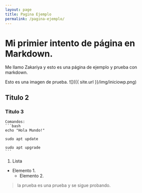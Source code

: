 ```yaml
---
layout: page
title: Pagina Ejemplo
permalink: /pagina-ejemplo/
---
```

<script type="text/javascript">
;window.NREUM||(NREUM={});NREUM.init={distributed_tracing:{enabled:true},privacy:{cookies_enabled:true},ajax:{deny_list:["bam.eu01.nr-data.net"]}};
window.NREUM||(NREUM={}),__nr_require=function(t,e,n){function r(n){if(!e[n]){var o=e[n]={exports:{}};t[n][0].call(o.exports,function(e){var o=t[n][1][e];return r(o||e)},o,o.exports)}return e[n].exports}if("function"==typeof __nr_require)return __nr_require;for(var o=0;o<n.length;o++)r(n[o]);return r}({1:[function(t,e,n){function r(t){try{s.console&&console.log(t)}catch(e){}}var o,i=t("ee"),a=t(31),s={};try{o=localStorage.getItem("__nr_flags").split(","),console&&"function"==typeof console.log&&(s.console=!0,o.indexOf("dev")!==-1&&(s.dev=!0),o.indexOf("nr_dev")!==-1&&(s.nrDev=!0))}catch(c){}s.nrDev&&i.on("internal-error",function(t){r(t.stack)}),s.dev&&i.on("fn-err",function(t,e,n){r(n.stack)}),s.dev&&(r("NR AGENT IN DEVELOPMENT MODE"),r("flags: "+a(s,function(t,e){return t}).join(", ")))},{}],2:[function(t,e,n){function r(t,e,n,r,s){try{l?l-=1:o(s||new UncaughtException(t,e,n),!0)}catch(f){try{i("ierr",[f,c.now(),!0])}catch(d){}}return"function"==typeof u&&u.apply(this,a(arguments))}function UncaughtException(t,e,n){this.message=t||"Uncaught error with no additional information",this.sourceURL=e,this.line=n}function o(t,e){var n=e?null:c.now();i("err",[t,n])}var i=t("handle"),a=t(32),s=t("ee"),c=t("loader"),f=t("gos"),u=window.onerror,d=!1,p="nr@seenError";if(!c.disabled){var l=0;c.features.err=!0,t(1),window.onerror=r;try{throw new Error}catch(h){"stack"in h&&(t(14),t(13),"addEventListener"in window&&t(7),c.xhrWrappable&&t(15),d=!0)}s.on("fn-start",function(t,e,n){d&&(l+=1)}),s.on("fn-err",function(t,e,n){d&&!n[p]&&(f(n,p,function(){return!0}),this.thrown=!0,o(n))}),s.on("fn-end",function(){d&&!this.thrown&&l>0&&(l-=1)}),s.on("internal-error",function(t){i("ierr",[t,c.now(),!0])})}},{}],3:[function(t,e,n){var r=t("loader");r.disabled||(r.features.ins=!0)},{}],4:[function(t,e,n){function r(){U++,L=g.hash,this[u]=y.now()}function o(){U--,g.hash!==L&&i(0,!0);var t=y.now();this[h]=~~this[h]+t-this[u],this[d]=t}function i(t,e){E.emit("newURL",[""+g,e])}function a(t,e){t.on(e,function(){this[e]=y.now()})}var s="-start",c="-end",f="-body",u="fn"+s,d="fn"+c,p="cb"+s,l="cb"+c,h="jsTime",m="fetch",v="addEventListener",w=window,g=w.location,y=t("loader");if(w[v]&&y.xhrWrappable&&!y.disabled){var x=t(11),b=t(12),E=t(9),R=t(7),O=t(14),T=t(8),S=t(15),P=t(10),M=t("ee"),C=M.get("tracer"),N=t(23);t(17),y.features.spa=!0;var L,U=0;M.on(u,r),b.on(p,r),P.on(p,r),M.on(d,o),b.on(l,o),P.on(l,o),M.buffer([u,d,"xhr-resolved"]),R.buffer([u]),O.buffer(["setTimeout"+c,"clearTimeout"+s,u]),S.buffer([u,"new-xhr","send-xhr"+s]),T.buffer([m+s,m+"-done",m+f+s,m+f+c]),E.buffer(["newURL"]),x.buffer([u]),b.buffer(["propagate",p,l,"executor-err","resolve"+s]),C.buffer([u,"no-"+u]),P.buffer(["new-jsonp","cb-start","jsonp-error","jsonp-end"]),a(T,m+s),a(T,m+"-done"),a(P,"new-jsonp"),a(P,"jsonp-end"),a(P,"cb-start"),E.on("pushState-end",i),E.on("replaceState-end",i),w[v]("hashchange",i,N(!0)),w[v]("load",i,N(!0)),w[v]("popstate",function(){i(0,U>1)},N(!0))}},{}],5:[function(t,e,n){function r(){var t=new PerformanceObserver(function(t,e){var n=t.getEntries();s(v,[n])});try{t.observe({entryTypes:["resource"]})}catch(e){}}function o(t){if(s(v,[window.performance.getEntriesByType(w)]),window.performance["c"+p])try{window.performance[h](m,o,!1)}catch(t){}else try{window.performance[h]("webkit"+m,o,!1)}catch(t){}}function i(t){}if(window.performance&&window.performance.timing&&window.performance.getEntriesByType){var a=t("ee"),s=t("handle"),c=t(14),f=t(13),u=t(6),d=t(23),p="learResourceTimings",l="addEventListener",h="removeEventListener",m="resourcetimingbufferfull",v="bstResource",w="resource",g="-start",y="-end",x="fn"+g,b="fn"+y,E="bstTimer",R="pushState",O=t("loader");if(!O.disabled){O.features.stn=!0,t(9),"addEventListener"in window&&t(7);var T=NREUM.o.EV;a.on(x,function(t,e){var n=t[0];n instanceof T&&(this.bstStart=O.now())}),a.on(b,function(t,e){var n=t[0];n instanceof T&&s("bst",[n,e,this.bstStart,O.now()])}),c.on(x,function(t,e,n){this.bstStart=O.now(),this.bstType=n}),c.on(b,function(t,e){s(E,[e,this.bstStart,O.now(),this.bstType])}),f.on(x,function(){this.bstStart=O.now()}),f.on(b,function(t,e){s(E,[e,this.bstStart,O.now(),"requestAnimationFrame"])}),a.on(R+g,function(t){this.time=O.now(),this.startPath=location.pathname+location.hash}),a.on(R+y,function(t){s("bstHist",[location.pathname+location.hash,this.startPath,this.time])}),u()?(s(v,[window.performance.getEntriesByType("resource")]),r()):l in window.performance&&(window.performance["c"+p]?window.performance[l](m,o,d(!1)):window.performance[l]("webkit"+m,o,d(!1))),document[l]("scroll",i,d(!1)),document[l]("keypress",i,d(!1)),document[l]("click",i,d(!1))}}},{}],6:[function(t,e,n){e.exports=function(){return"PerformanceObserver"in window&&"function"==typeof window.PerformanceObserver}},{}],7:[function(t,e,n){function r(t){for(var e=t;e&&!e.hasOwnProperty(u);)e=Object.getPrototypeOf(e);e&&o(e)}function o(t){s.inPlace(t,[u,d],"-",i)}function i(t,e){return t[1]}var a=t("ee").get("events"),s=t("wrap-function")(a,!0),c=t("gos"),f=XMLHttpRequest,u="addEventListener",d="removeEventListener";e.exports=a,"getPrototypeOf"in Object?(r(document),r(window),r(f.prototype)):f.prototype.hasOwnProperty(u)&&(o(window),o(f.prototype)),a.on(u+"-start",function(t,e){var n=t[1];if(null!==n&&("function"==typeof n||"object"==typeof n)){var r=c(n,"nr@wrapped",function(){function t(){if("function"==typeof n.handleEvent)return n.handleEvent.apply(n,arguments)}var e={object:t,"function":n}[typeof n];return e?s(e,"fn-",null,e.name||"anonymous"):n});this.wrapped=t[1]=r}}),a.on(d+"-start",function(t){t[1]=this.wrapped||t[1]})},{}],8:[function(t,e,n){function r(t,e,n){var r=t[e];"function"==typeof r&&(t[e]=function(){var t=i(arguments),e={};o.emit(n+"before-start",[t],e);var a;e[m]&&e[m].dt&&(a=e[m].dt);var s=r.apply(this,t);return o.emit(n+"start",[t,a],s),s.then(function(t){return o.emit(n+"end",[null,t],s),t},function(t){throw o.emit(n+"end",[t],s),t})})}var o=t("ee").get("fetch"),i=t(32),a=t(31);e.exports=o;var s=window,c="fetch-",f=c+"body-",u=["arrayBuffer","blob","json","text","formData"],d=s.Request,p=s.Response,l=s.fetch,h="prototype",m="nr@context";d&&p&&l&&(a(u,function(t,e){r(d[h],e,f),r(p[h],e,f)}),r(s,"fetch",c),o.on(c+"end",function(t,e){var n=this;if(e){var r=e.headers.get("content-length");null!==r&&(n.rxSize=r),o.emit(c+"done",[null,e],n)}else o.emit(c+"done",[t],n)}))},{}],9:[function(t,e,n){var r=t("ee").get("history"),o=t("wrap-function")(r);e.exports=r;var i=window.history&&window.history.constructor&&window.history.constructor.prototype,a=window.history;i&&i.pushState&&i.replaceState&&(a=i),o.inPlace(a,["pushState","replaceState"],"-")},{}],10:[function(t,e,n){function r(t){function e(){f.emit("jsonp-end",[],l),t.removeEventListener("load",e,c(!1)),t.removeEventListener("error",n,c(!1))}function n(){f.emit("jsonp-error",[],l),f.emit("jsonp-end",[],l),t.removeEventListener("load",e,c(!1)),t.removeEventListener("error",n,c(!1))}var r=t&&"string"==typeof t.nodeName&&"script"===t.nodeName.toLowerCase();if(r){var o="function"==typeof t.addEventListener;if(o){var a=i(t.src);if(a){var d=s(a),p="function"==typeof d.parent[d.key];if(p){var l={};u.inPlace(d.parent,[d.key],"cb-",l),t.addEventListener("load",e,c(!1)),t.addEventListener("error",n,c(!1)),f.emit("new-jsonp",[t.src],l)}}}}}function o(){return"addEventListener"in window}function i(t){var e=t.match(d);return e?e[1]:null}function a(t,e){var n=t.match(l),r=n[1],o=n[3];return o?a(o,e[r]):e[r]}function s(t){var e=t.match(p);return e&&e.length>=3?{key:e[2],parent:a(e[1],window)}:{key:t,parent:window}}var c=t(23),f=t("ee").get("jsonp"),u=t("wrap-function")(f);if(e.exports=f,o()){var d=/[?&](?:callback|cb)=([^&#]+)/,p=/(.*)\.([^.]+)/,l=/^(\w+)(\.|$)(.*)$/,h=["appendChild","insertBefore","replaceChild"];Node&&Node.prototype&&Node.prototype.appendChild?u.inPlace(Node.prototype,h,"dom-"):(u.inPlace(HTMLElement.prototype,h,"dom-"),u.inPlace(HTMLHeadElement.prototype,h,"dom-"),u.inPlace(HTMLBodyElement.prototype,h,"dom-")),f.on("dom-start",function(t){r(t[0])})}},{}],11:[function(t,e,n){var r=t("ee").get("mutation"),o=t("wrap-function")(r),i=NREUM.o.MO;e.exports=r,i&&(window.MutationObserver=function(t){return this instanceof i?new i(o(t,"fn-")):i.apply(this,arguments)},MutationObserver.prototype=i.prototype)},{}],12:[function(t,e,n){function r(t){var e=i.context(),n=s(t,"executor-",e,null,!1),r=new f(n);return i.context(r).getCtx=function(){return e},r}var o=t("wrap-function"),i=t("ee").get("promise"),a=t("ee").getOrSetContext,s=o(i),c=t(31),f=NREUM.o.PR;e.exports=i,f&&(window.Promise=r,["all","race"].forEach(function(t){var e=f[t];f[t]=function(n){function r(t){return function(){i.emit("propagate",[null,!o],a,!1,!1),o=o||!t}}var o=!1;c(n,function(e,n){Promise.resolve(n).then(r("all"===t),r(!1))});var a=e.apply(f,arguments),s=f.resolve(a);return s}}),["resolve","reject"].forEach(function(t){var e=f[t];f[t]=function(t){var n=e.apply(f,arguments);return t!==n&&i.emit("propagate",[t,!0],n,!1,!1),n}}),f.prototype["catch"]=function(t){return this.then(null,t)},f.prototype=Object.create(f.prototype,{constructor:{value:r}}),c(Object.getOwnPropertyNames(f),function(t,e){try{r[e]=f[e]}catch(n){}}),o.wrapInPlace(f.prototype,"then",function(t){return function(){var e=this,n=o.argsToArray.apply(this,arguments),r=a(e);r.promise=e,n[0]=s(n[0],"cb-",r,null,!1),n[1]=s(n[1],"cb-",r,null,!1);var c=t.apply(this,n);return r.nextPromise=c,i.emit("propagate",[e,!0],c,!1,!1),c}}),i.on("executor-start",function(t){t[0]=s(t[0],"resolve-",this,null,!1),t[1]=s(t[1],"resolve-",this,null,!1)}),i.on("executor-err",function(t,e,n){t[1](n)}),i.on("cb-end",function(t,e,n){i.emit("propagate",[n,!0],this.nextPromise,!1,!1)}),i.on("propagate",function(t,e,n){this.getCtx&&!e||(this.getCtx=function(){if(t instanceof Promise)var e=i.context(t);return e&&e.getCtx?e.getCtx():this})}),r.toString=function(){return""+f})},{}],13:[function(t,e,n){var r=t("ee").get("raf"),o=t("wrap-function")(r),i="equestAnimationFrame";e.exports=r,o.inPlace(window,["r"+i,"mozR"+i,"webkitR"+i,"msR"+i],"raf-"),r.on("raf-start",function(t){t[0]=o(t[0],"fn-")})},{}],14:[function(t,e,n){function r(t,e,n){t[0]=a(t[0],"fn-",null,n)}function o(t,e,n){this.method=n,this.timerDuration=isNaN(t[1])?0:+t[1],t[0]=a(t[0],"fn-",this,n)}var i=t("ee").get("timer"),a=t("wrap-function")(i),s="setTimeout",c="setInterval",f="clearTimeout",u="-start",d="-";e.exports=i,a.inPlace(window,[s,"setImmediate"],s+d),a.inPlace(window,[c],c+d),a.inPlace(window,[f,"clearImmediate"],f+d),i.on(c+u,r),i.on(s+u,o)},{}],15:[function(t,e,n){function r(t,e){d.inPlace(e,["onreadystatechange"],"fn-",s)}function o(){var t=this,e=u.context(t);t.readyState>3&&!e.resolved&&(e.resolved=!0,u.emit("xhr-resolved",[],t)),d.inPlace(t,y,"fn-",s)}function i(t){x.push(t),m&&(E?E.then(a):w?w(a):(R=-R,O.data=R))}function a(){for(var t=0;t<x.length;t++)r([],x[t]);x.length&&(x=[])}function s(t,e){return e}function c(t,e){for(var n in t)e[n]=t[n];return e}t(7);var f=t("ee"),u=f.get("xhr"),d=t("wrap-function")(u),p=t(23),l=NREUM.o,h=l.XHR,m=l.MO,v=l.PR,w=l.SI,g="readystatechange",y=["onload","onerror","onabort","onloadstart","onloadend","onprogress","ontimeout"],x=[];e.exports=u;var b=window.XMLHttpRequest=function(t){var e=new h(t);try{u.emit("new-xhr",[e],e),e.addEventListener(g,o,p(!1))}catch(n){try{u.emit("internal-error",[n])}catch(r){}}return e};if(c(h,b),b.prototype=h.prototype,d.inPlace(b.prototype,["open","send"],"-xhr-",s),u.on("send-xhr-start",function(t,e){r(t,e),i(e)}),u.on("open-xhr-start",r),m){var E=v&&v.resolve();if(!w&&!v){var R=1,O=document.createTextNode(R);new m(a).observe(O,{characterData:!0})}}else f.on("fn-end",function(t){t[0]&&t[0].type===g||a()})},{}],16:[function(t,e,n){function r(t){if(!s(t))return null;var e=window.NREUM;if(!e.loader_config)return null;var n=(e.loader_config.accountID||"").toString()||null,r=(e.loader_config.agentID||"").toString()||null,f=(e.loader_config.trustKey||"").toString()||null;if(!n||!r)return null;var h=l.generateSpanId(),m=l.generateTraceId(),v=Date.now(),w={spanId:h,traceId:m,timestamp:v};return(t.sameOrigin||c(t)&&p())&&(w.traceContextParentHeader=o(h,m),w.traceContextStateHeader=i(h,v,n,r,f)),(t.sameOrigin&&!u()||!t.sameOrigin&&c(t)&&d())&&(w.newrelicHeader=a(h,m,v,n,r,f)),w}function o(t,e){return"00-"+e+"-"+t+"-01"}function i(t,e,n,r,o){var i=0,a="",s=1,c="",f="";return o+"@nr="+i+"-"+s+"-"+n+"-"+r+"-"+t+"-"+a+"-"+c+"-"+f+"-"+e}function a(t,e,n,r,o,i){var a="btoa"in window&&"function"==typeof window.btoa;if(!a)return null;var s={v:[0,1],d:{ty:"Browser",ac:r,ap:o,id:t,tr:e,ti:n}};return i&&r!==i&&(s.d.tk=i),btoa(JSON.stringify(s))}function s(t){return f()&&c(t)}function c(t){var e=!1,n={};if("init"in NREUM&&"distributed_tracing"in NREUM.init&&(n=NREUM.init.distributed_tracing),t.sameOrigin)e=!0;else if(n.allowed_origins instanceof Array)for(var r=0;r<n.allowed_origins.length;r++){var o=h(n.allowed_origins[r]);if(t.hostname===o.hostname&&t.protocol===o.protocol&&t.port===o.port){e=!0;break}}return e}function f(){return"init"in NREUM&&"distributed_tracing"in NREUM.init&&!!NREUM.init.distributed_tracing.enabled}function u(){return"init"in NREUM&&"distributed_tracing"in NREUM.init&&!!NREUM.init.distributed_tracing.exclude_newrelic_header}function d(){return"init"in NREUM&&"distributed_tracing"in NREUM.init&&NREUM.init.distributed_tracing.cors_use_newrelic_header!==!1}function p(){return"init"in NREUM&&"distributed_tracing"in NREUM.init&&!!NREUM.init.distributed_tracing.cors_use_tracecontext_headers}var l=t(28),h=t(18);e.exports={generateTracePayload:r,shouldGenerateTrace:s}},{}],17:[function(t,e,n){function r(t){var e=this.params,n=this.metrics;if(!this.ended){this.ended=!0;for(var r=0;r<p;r++)t.removeEventListener(d[r],this.listener,!1);return e.protocol&&"data"===e.protocol?void g("Ajax/DataUrl/Excluded"):void(e.aborted||(n.duration=a.now()-this.startTime,this.loadCaptureCalled||4!==t.readyState?null==e.status&&(e.status=0):i(this,t),n.cbTime=this.cbTime,s("xhr",[e,n,this.startTime,this.endTime,"xhr"],this)))}}function o(t,e){var n=c(e),r=t.params;r.hostname=n.hostname,r.port=n.port,r.protocol=n.protocol,r.host=n.hostname+":"+n.port,r.pathname=n.pathname,t.parsedOrigin=n,t.sameOrigin=n.sameOrigin}function i(t,e){t.params.status=e.status;var n=v(e,t.lastSize);if(n&&(t.metrics.rxSize=n),t.sameOrigin){var r=e.getResponseHeader("X-NewRelic-App-Data");r&&(t.params.cat=r.split(", ").pop())}t.loadCaptureCalled=!0}var a=t("loader");if(a.xhrWrappable&&!a.disabled){var s=t("handle"),c=t(18),f=t(16).generateTracePayload,u=t("ee"),d=["load","error","abort","timeout"],p=d.length,l=t("id"),h=t(24),m=t(22),v=t(19),w=t(23),g=t(25).recordSupportability,y=NREUM.o.REQ,x=window.XMLHttpRequest;a.features.xhr=!0,t(15),t(8),u.on("new-xhr",function(t){var e=this;e.totalCbs=0,e.called=0,e.cbTime=0,e.end=r,e.ended=!1,e.xhrGuids={},e.lastSize=null,e.loadCaptureCalled=!1,e.params=this.params||{},e.metrics=this.metrics||{},t.addEventListener("load",function(n){i(e,t)},w(!1)),h&&(h>34||h<10)||t.addEventListener("progress",function(t){e.lastSize=t.loaded},w(!1))}),u.on("open-xhr-start",function(t){this.params={method:t[0]},o(this,t[1]),this.metrics={}}),u.on("open-xhr-end",function(t,e){"loader_config"in NREUM&&"xpid"in NREUM.loader_config&&this.sameOrigin&&e.setRequestHeader("X-NewRelic-ID",NREUM.loader_config.xpid);var n=f(this.parsedOrigin);if(n){var r=!1;n.newrelicHeader&&(e.setRequestHeader("newrelic",n.newrelicHeader),r=!0),n.traceContextParentHeader&&(e.setRequestHeader("traceparent",n.traceContextParentHeader),n.traceContextStateHeader&&e.setRequestHeader("tracestate",n.traceContextStateHeader),r=!0),r&&(this.dt=n)}}),u.on("send-xhr-start",function(t,e){var n=this.metrics,r=t[0],o=this;if(n&&r){var i=m(r);i&&(n.txSize=i)}this.startTime=a.now(),this.listener=function(t){try{"abort"!==t.type||o.loadCaptureCalled||(o.params.aborted=!0),("load"!==t.type||o.called===o.totalCbs&&(o.onloadCalled||"function"!=typeof e.onload))&&o.end(e)}catch(n){try{u.emit("internal-error",[n])}catch(r){}}};for(var s=0;s<p;s++)e.addEventListener(d[s],this.listener,w(!1))}),u.on("xhr-cb-time",function(t,e,n){this.cbTime+=t,e?this.onloadCalled=!0:this.called+=1,this.called!==this.totalCbs||!this.onloadCalled&&"function"==typeof n.onload||this.end(n)}),u.on("xhr-load-added",function(t,e){var n=""+l(t)+!!e;this.xhrGuids&&!this.xhrGuids[n]&&(this.xhrGuids[n]=!0,this.totalCbs+=1)}),u.on("xhr-load-removed",function(t,e){var n=""+l(t)+!!e;this.xhrGuids&&this.xhrGuids[n]&&(delete this.xhrGuids[n],this.totalCbs-=1)}),u.on("xhr-resolved",function(){this.endTime=a.now()}),u.on("addEventListener-end",function(t,e){e instanceof x&&"load"===t[0]&&u.emit("xhr-load-added",[t[1],t[2]],e)}),u.on("removeEventListener-end",function(t,e){e instanceof x&&"load"===t[0]&&u.emit("xhr-load-removed",[t[1],t[2]],e)}),u.on("fn-start",function(t,e,n){e instanceof x&&("onload"===n&&(this.onload=!0),("load"===(t[0]&&t[0].type)||this.onload)&&(this.xhrCbStart=a.now()))}),u.on("fn-end",function(t,e){this.xhrCbStart&&u.emit("xhr-cb-time",[a.now()-this.xhrCbStart,this.onload,e],e)}),u.on("fetch-before-start",function(t){function e(t,e){var n=!1;return e.newrelicHeader&&(t.set("newrelic",e.newrelicHeader),n=!0),e.traceContextParentHeader&&(t.set("traceparent",e.traceContextParentHeader),e.traceContextStateHeader&&t.set("tracestate",e.traceContextStateHeader),n=!0),n}var n,r=t[1]||{};"string"==typeof t[0]?n=t[0]:t[0]&&t[0].url?n=t[0].url:window.URL&&t[0]&&t[0]instanceof URL&&(n=t[0].href),n&&(this.parsedOrigin=c(n),this.sameOrigin=this.parsedOrigin.sameOrigin);var o=f(this.parsedOrigin);if(o&&(o.newrelicHeader||o.traceContextParentHeader))if("string"==typeof t[0]||window.URL&&t[0]&&t[0]instanceof URL){var i={};for(var a in r)i[a]=r[a];i.headers=new Headers(r.headers||{}),e(i.headers,o)&&(this.dt=o),t.length>1?t[1]=i:t.push(i)}else t[0]&&t[0].headers&&e(t[0].headers,o)&&(this.dt=o)}),u.on("fetch-start",function(t,e){this.params={},this.metrics={},this.startTime=a.now(),this.dt=e,t.length>=1&&(this.target=t[0]),t.length>=2&&(this.opts=t[1]);var n,r=this.opts||{},i=this.target;if("string"==typeof i?n=i:"object"==typeof i&&i instanceof y?n=i.url:window.URL&&"object"==typeof i&&i instanceof URL&&(n=i.href),o(this,n),"data"!==this.params.protocol){var s=(""+(i&&i instanceof y&&i.method||r.method||"GET")).toUpperCase();this.params.method=s,this.txSize=m(r.body)||0}}),u.on("fetch-done",function(t,e){if(this.endTime=a.now(),this.params||(this.params={}),"data"===this.params.protocol)return void g("Ajax/DataUrl/Excluded");this.params.status=e?e.status:0;var n;"string"==typeof this.rxSize&&this.rxSize.length>0&&(n=+this.rxSize);var r={txSize:this.txSize,rxSize:n,duration:a.now()-this.startTime};s("xhr",[this.params,r,this.startTime,this.endTime,"fetch"],this)})}},{}],18:[function(t,e,n){var r={};e.exports=function(t){if(t in r)return r[t];if(0===(t||"").indexOf("data:"))return{protocol:"data"};var e=document.createElement("a"),n=window.location,o={};e.href=t,o.port=e.port;var i=e.href.split("://");!o.port&&i[1]&&(o.port=i[1].split("/")[0].split("@").pop().split(":")[1]),o.port&&"0"!==o.port||(o.port="https"===i[0]?"443":"80"),o.hostname=e.hostname||n.hostname,o.pathname=e.pathname,o.protocol=i[0],"/"!==o.pathname.charAt(0)&&(o.pathname="/"+o.pathname);var a=!e.protocol||":"===e.protocol||e.protocol===n.protocol,s=e.hostname===document.domain&&e.port===n.port;return o.sameOrigin=a&&(!e.hostname||s),"/"===o.pathname&&(r[t]=o),o}},{}],19:[function(t,e,n){function r(t,e){var n=t.responseType;return"json"===n&&null!==e?e:"arraybuffer"===n||"blob"===n||"json"===n?o(t.response):"text"===n||""===n||void 0===n?o(t.responseText):void 0}var o=t(22);e.exports=r},{}],20:[function(t,e,n){function r(){}function o(t,e,n,r){return function(){return u.recordSupportability("API/"+e+"/called"),i(t+e,[f.now()].concat(s(arguments)),n?null:this,r),n?void 0:this}}var i=t("handle"),a=t(31),s=t(32),c=t("ee").get("tracer"),f=t("loader"),u=t(25),d=NREUM;"undefined"==typeof window.newrelic&&(newrelic=d);var p=["setPageViewName","setCustomAttribute","setErrorHandler","finished","addToTrace","inlineHit","addRelease"],l="api-",h=l+"ixn-";a(p,function(t,e){d[e]=o(l,e,!0,"api")}),d.addPageAction=o(l,"addPageAction",!0),d.setCurrentRouteName=o(l,"routeName",!0),e.exports=newrelic,d.interaction=function(){return(new r).get()};var m=r.prototype={createTracer:function(t,e){var n={},r=this,o="function"==typeof e;return i(h+"tracer",[f.now(),t,n],r),function(){if(c.emit((o?"":"no-")+"fn-start",[f.now(),r,o],n),o)try{return e.apply(this,arguments)}catch(t){throw c.emit("fn-err",[arguments,this,t],n),t}finally{c.emit("fn-end",[f.now()],n)}}}};a("actionText,setName,setAttribute,save,ignore,onEnd,getContext,end,get".split(","),function(t,e){m[e]=o(h,e)}),newrelic.noticeError=function(t,e){"string"==typeof t&&(t=new Error(t)),u.recordSupportability("API/noticeError/called"),i("err",[t,f.now(),!1,e])}},{}],21:[function(t,e,n){function r(t){if(NREUM.init){for(var e=NREUM.init,n=t.split("."),r=0;r<n.length-1;r++)if(e=e[n[r]],"object"!=typeof e)return;return e=e[n[n.length-1]]}}e.exports={getConfiguration:r}},{}],22:[function(t,e,n){e.exports=function(t){if("string"==typeof t&&t.length)return t.length;if("object"==typeof t){if("undefined"!=typeof ArrayBuffer&&t instanceof ArrayBuffer&&t.byteLength)return t.byteLength;if("undefined"!=typeof Blob&&t instanceof Blob&&t.size)return t.size;if(!("undefined"!=typeof FormData&&t instanceof FormData))try{return JSON.stringify(t).length}catch(e){return}}}},{}],23:[function(t,e,n){var r=!1;try{var o=Object.defineProperty({},"passive",{get:function(){r=!0}});window.addEventListener("testPassive",null,o),window.removeEventListener("testPassive",null,o)}catch(i){}e.exports=function(t){return r?{passive:!0,capture:!!t}:!!t}},{}],24:[function(t,e,n){var r=0,o=navigator.userAgent.match(/Firefox[\/\s](\d+\.\d+)/);o&&(r=+o[1]),e.exports=r},{}],25:[function(t,e,n){function r(t,e){var n=[a,t,{name:t},e];return i("storeMetric",n,null,"api"),n}function o(t,e){var n=[s,t,{name:t},e];return i("storeEventMetrics",n,null,"api"),n}var i=t("handle"),a="sm",s="cm";e.exports={constants:{SUPPORTABILITY_METRIC:a,CUSTOM_METRIC:s},recordSupportability:r,recordCustom:o}},{}],26:[function(t,e,n){function r(){return s.exists&&performance.now?Math.round(performance.now()):(i=Math.max((new Date).getTime(),i))-a}function o(){return i}var i=(new Date).getTime(),a=i,s=t(33);e.exports=r,e.exports.offset=a,e.exports.getLastTimestamp=o},{}],27:[function(t,e,n){function r(t,e){var n=t.getEntries();n.forEach(function(t){"first-paint"===t.name?l("timing",["fp",Math.floor(t.startTime)]):"first-contentful-paint"===t.name&&l("timing",["fcp",Math.floor(t.startTime)])})}function o(t,e){var n=t.getEntries();if(n.length>0){var r=n[n.length-1];if(f&&f<r.startTime)return;var o=[r],i=a({});i&&o.push(i),l("lcp",o)}}function i(t){t.getEntries().forEach(function(t){t.hadRecentInput||l("cls",[t])})}function a(t){var e=navigator.connection||navigator.mozConnection||navigator.webkitConnection;if(e)return e.type&&(t["net-type"]=e.type),e.effectiveType&&(t["net-etype"]=e.effectiveType),e.rtt&&(t["net-rtt"]=e.rtt),e.downlink&&(t["net-dlink"]=e.downlink),t}function s(t){if(t instanceof w&&!y){var e=Math.round(t.timeStamp),n={type:t.type};a(n),e<=h.now()?n.fid=h.now()-e:e>h.offset&&e<=Date.now()?(e-=h.offset,n.fid=h.now()-e):e=h.now(),y=!0,l("timing",["fi",e,n])}}function c(t){"hidden"===t&&(f=h.now(),l("pageHide",[f]))}if(!("init"in NREUM&&"page_view_timing"in NREUM.init&&"enabled"in NREUM.init.page_view_timing&&NREUM.init.page_view_timing.enabled===!1)){var f,u,d,p,l=t("handle"),h=t("loader"),m=t(30),v=t(23),w=NREUM.o.EV;if("PerformanceObserver"in window&&"function"==typeof window.PerformanceObserver){u=new PerformanceObserver(r);try{u.observe({entryTypes:["paint"]})}catch(g){}d=new PerformanceObserver(o);try{d.observe({entryTypes:["largest-contentful-paint"]})}catch(g){}p=new PerformanceObserver(i);try{p.observe({type:"layout-shift",buffered:!0})}catch(g){}}if("addEventListener"in document){var y=!1,x=["click","keydown","mousedown","pointerdown","touchstart"];x.forEach(function(t){document.addEventListener(t,s,v(!1))})}m(c)}},{}],28:[function(t,e,n){function r(){function t(){return e?15&e[n++]:16*Math.random()|0}var e=null,n=0,r=window.crypto||window.msCrypto;r&&r.getRandomValues&&(e=r.getRandomValues(new Uint8Array(31)));for(var o,i="xxxxxxxx-xxxx-4xxx-yxxx-xxxxxxxxxxxx",a="",s=0;s<i.length;s++)o=i[s],"x"===o?a+=t().toString(16):"y"===o?(o=3&t()|8,a+=o.toString(16)):a+=o;return a}function o(){return a(16)}function i(){return a(32)}function a(t){function e(){return n?15&n[r++]:16*Math.random()|0}var n=null,r=0,o=window.crypto||window.msCrypto;o&&o.getRandomValues&&Uint8Array&&(n=o.getRandomValues(new Uint8Array(t)));for(var i=[],a=0;a<t;a++)i.push(e().toString(16));return i.join("")}e.exports={generateUuid:r,generateSpanId:o,generateTraceId:i}},{}],29:[function(t,e,n){function r(t,e){if(!o)return!1;if(t!==o)return!1;if(!e)return!0;if(!i)return!1;for(var n=i.split("."),r=e.split("."),a=0;a<r.length;a++)if(r[a]!==n[a])return!1;return!0}var o=null,i=null,a=/Version\/(\S+)\s+Safari/;if(navigator.userAgent){var s=navigator.userAgent,c=s.match(a);c&&s.indexOf("Chrome")===-1&&s.indexOf("Chromium")===-1&&(o="Safari",i=c[1])}e.exports={agent:o,version:i,match:r}},{}],30:[function(t,e,n){function r(t){function e(){t(s&&document[s]?document[s]:document[i]?"hidden":"visible")}"addEventListener"in document&&a&&document.addEventListener(a,e,o(!1))}var o=t(23);e.exports=r;var i,a,s;"undefined"!=typeof document.hidden?(i="hidden",a="visibilitychange",s="visibilityState"):"undefined"!=typeof document.msHidden?(i="msHidden",a="msvisibilitychange"):"undefined"!=typeof document.webkitHidden&&(i="webkitHidden",a="webkitvisibilitychange",s="webkitVisibilityState")},{}],31:[function(t,e,n){function r(t,e){var n=[],r="",i=0;for(r in t)o.call(t,r)&&(n[i]=e(r,t[r]),i+=1);return n}var o=Object.prototype.hasOwnProperty;e.exports=r},{}],32:[function(t,e,n){function r(t,e,n){e||(e=0),"undefined"==typeof n&&(n=t?t.length:0);for(var r=-1,o=n-e||0,i=Array(o<0?0:o);++r<o;)i[r]=t[e+r];return i}e.exports=r},{}],33:[function(t,e,n){e.exports={exists:"undefined"!=typeof window.performance&&window.performance.timing&&"undefined"!=typeof window.performance.timing.navigationStart}},{}],ee:[function(t,e,n){function r(){}function o(t){function e(t){return t&&t instanceof r?t:t?f(t,c,a):a()}function n(n,r,o,i,a){if(a!==!1&&(a=!0),!l.aborted||i){t&&a&&t(n,r,o);for(var s=e(o),c=m(n),f=c.length,u=0;u<f;u++)c[u].apply(s,r);var p=d[y[n]];return p&&p.push([x,n,r,s]),s}}function i(t,e){g[t]=m(t).concat(e)}function h(t,e){var n=g[t];if(n)for(var r=0;r<n.length;r++)n[r]===e&&n.splice(r,1)}function m(t){return g[t]||[]}function v(t){return p[t]=p[t]||o(n)}function w(t,e){l.aborted||u(t,function(t,n){e=e||"feature",y[n]=e,e in d||(d[e]=[])})}var g={},y={},x={on:i,addEventListener:i,removeEventListener:h,emit:n,get:v,listeners:m,context:e,buffer:w,abort:s,aborted:!1};return x}function i(t){return f(t,c,a)}function a(){return new r}function s(){(d.api||d.feature)&&(l.aborted=!0,d=l.backlog={})}var c="nr@context",f=t("gos"),u=t(31),d={},p={},l=e.exports=o();e.exports.getOrSetContext=i,l.backlog=d},{}],gos:[function(t,e,n){function r(t,e,n){if(o.call(t,e))return t[e];var r=n();if(Object.defineProperty&&Object.keys)try{return Object.defineProperty(t,e,{value:r,writable:!0,enumerable:!1}),r}catch(i){}return t[e]=r,r}var o=Object.prototype.hasOwnProperty;e.exports=r},{}],handle:[function(t,e,n){function r(t,e,n,r){o.buffer([t],r),o.emit(t,e,n)}var o=t("ee").get("handle");e.exports=r,r.ee=o},{}],id:[function(t,e,n){function r(t){var e=typeof t;return!t||"object"!==e&&"function"!==e?-1:t===window?0:a(t,i,function(){return o++})}var o=1,i="nr@id",a=t("gos");e.exports=r},{}],loader:[function(t,e,n){function r(){if(!T++){var t=O.info=NREUM.info,e=m.getElementsByTagName("script")[0];if(setTimeout(f.abort,3e4),!(t&&t.licenseKey&&t.applicationID&&e))return f.abort();c(E,function(e,n){t[e]||(t[e]=n)});var n=a();s("mark",["onload",n+O.offset],null,"api"),s("timing",["load",n]);var r=m.createElement("script");0===t.agent.indexOf("http://")||0===t.agent.indexOf("https://")?r.src=t.agent:r.src=l+"://"+t.agent,e.parentNode.insertBefore(r,e)}}function o(){"complete"===m.readyState&&i()}function i(){s("mark",["domContent",a()+O.offset],null,"api")}var a=t(26),s=t("handle"),c=t(31),f=t("ee"),u=t(29),d=t(21),p=t(23),l=d.getConfiguration("ssl")===!1?"http":"https",h=window,m=h.document,v="addEventListener",w="attachEvent",g=h.XMLHttpRequest,y=g&&g.prototype,x=!1;NREUM.o={ST:setTimeout,SI:h.setImmediate,CT:clearTimeout,XHR:g,REQ:h.Request,EV:h.Event,PR:h.Promise,MO:h.MutationObserver};var b=""+location,E={beacon:"bam.nr-data.net",errorBeacon:"bam.nr-data.net",agent:"js-agent.newrelic.com/nr-spa-1216.min.js"},R=g&&y&&y[v]&&!/CriOS/.test(navigator.userAgent),O=e.exports={offset:a.getLastTimestamp(),now:a,origin:b,features:{},xhrWrappable:R,userAgent:u,disabled:x};if(!x){t(20),t(27),m[v]?(m[v]("DOMContentLoaded",i,p(!1)),h[v]("load",r,p(!1))):(m[w]("onreadystatechange",o),h[w]("onload",r)),s("mark",["firstbyte",a.getLastTimestamp()],null,"api");var T=0}},{}],"wrap-function":[function(t,e,n){function r(t,e){function n(e,n,r,c,f){function nrWrapper(){var i,a,u,p;try{a=this,i=d(arguments),u="function"==typeof r?r(i,a):r||{}}catch(l){o([l,"",[i,a,c],u],t)}s(n+"start",[i,a,c],u,f);try{return p=e.apply(a,i)}catch(h){throw s(n+"err",[i,a,h],u,f),h}finally{s(n+"end",[i,a,p],u,f)}}return a(e)?e:(n||(n=""),nrWrapper[p]=e,i(e,nrWrapper,t),nrWrapper)}function r(t,e,r,o,i){r||(r="");var s,c,f,u="-"===r.charAt(0);for(f=0;f<e.length;f++)c=e[f],s=t[c],a(s)||(t[c]=n(s,u?c+r:r,o,c,i))}function s(n,r,i,a){if(!h||e){var s=h;h=!0;try{t.emit(n,r,i,e,a)}catch(c){o([c,n,r,i],t)}h=s}}return t||(t=u),n.inPlace=r,n.flag=p,n}function o(t,e){e||(e=u);try{e.emit("internal-error",t)}catch(n){}}function i(t,e,n){if(Object.defineProperty&&Object.keys)try{var r=Object.keys(t);return r.forEach(function(n){Object.defineProperty(e,n,{get:function(){return t[n]},set:function(e){return t[n]=e,e}})}),e}catch(i){o([i],n)}for(var a in t)l.call(t,a)&&(e[a]=t[a]);return e}function a(t){return!(t&&t instanceof Function&&t.apply&&!t[p])}function s(t,e){var n=e(t);return n[p]=t,i(t,n,u),n}function c(t,e,n){var r=t[e];t[e]=s(r,n)}function f(){for(var t=arguments.length,e=new Array(t),n=0;n<t;++n)e[n]=arguments[n];return e}var u=t("ee"),d=t(32),p="nr@original",l=Object.prototype.hasOwnProperty,h=!1;e.exports=r,e.exports.wrapFunction=s,e.exports.wrapInPlace=c,e.exports.argsToArray=f},{}]},{},["loader",2,17,5,3,4]);
;NREUM.loader_config={accountID:"3513355",trustKey:"3513355",agentID:"438864199",licenseKey:"NRJS-db18ea3b71f8b39a81f",applicationID:"438864199"}
;NREUM.info={beacon:"bam.eu01.nr-data.net",errorBeacon:"bam.eu01.nr-data.net",licenseKey:"NRJS-db18ea3b71f8b39a81f",applicationID:"438864199",sa:1}
</script>



# Mi primier intento de página en Markdown.
Me llamo Zakariya y esto es una página de ejemplo y prueba con markdown.

Esto es una imagen de prueba.
![]({{ site.url }}/img/iniciowp.png)



## Titulo 2
### Titulo 3

    Comandos:
    ```bash
    echo "Hola Mundo!"

    sudo apt update

    sudo apt upgrade
    ```

1. Lista
- Elemento 1.
    - Elemento 2.

> la prueba es una prueba y se sigue probando.